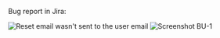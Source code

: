 Bug report in Jira:

![Reset email wasn't sent to the user email](https://github.com/JoannaKraciuk/Photo/blob/2f705f4936e25551eb235621025170de33c2fa6e/Screen%20BU-1.png)
![Screenshot BU-1](https://github.com/JoannaKraciuk/Photo/blob/2f705f4936e25551eb235621025170de33c2fa6e/Screen%20BU-1.1.png)
